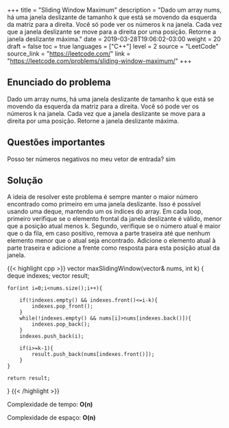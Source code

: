 +++
title = "Sliding Window Maximum"
description = "Dado um array nums, há uma janela deslizante de tamanho k que está se movendo da esquerda da matriz para a direita. Você só pode ver os números k na janela. Cada vez que a janela deslizante se move para a direita por uma posição. Retorne a janela deslizante máxima."
date = 2019-03-28T19:06:02-03:00
weight = 20
draft = false
toc = true
languages = ["C++"]
level = 2
source = "LeetCode"
source_link = "https://leetcode.com/"
link = "https://leetcode.com/problems/sliding-window-maximum/"
+++
<h2 class="title is-4"> Enunciado do problema </h2>

Dado um array nums, há uma janela deslizante de tamanho k que está se movendo da esquerda da matriz para a direita. Você só pode ver os números k na janela. Cada vez que a janela deslizante se move para a direita por uma posição. Retorne a janela deslizante máxima.

<h2 class="title is-4"> Questões importantes </h2>

Posso ter números negativos no meu vetor de entrada? sim

<h2 class="title is-5"> Solução </h2>

A ideia de resolver este problema é sempre manter o maior número encontrado como primeiro em uma janela deslizante. Isso é possível usando uma deque, mantendo um os índices do array. Em cada loop, primeiro verifique se o elemento frontal da janela deslizante é válido, menor que a posição atual menos k. Segundo, verifique se o número atual é maior que o da fila, em caso positivo, remova a parte traseira até que nenhum elemento menor que o atual seja encontrado. Adicione o elemento atual à parte traseira e adicione a frente como resposta para esta posição atual da janela.

{{< highlight cpp >}}
vector<int> maxSlidingWindow(vector<int>& nums, int k) {
    deque<int> indexes;
    vector<int> result;

    for(int i=0;i<nums.size();i++){

        if(!indexes.empty() && indexes.front()<=i-k){
            indexes.pop_front();
        }
        while(!indexes.empty() && nums[i]>nums[indexes.back()]){
            indexes.pop_back();
        }
        indexes.push_back(i);

        if(i>=k-1){
            result.push_back(nums[indexes.front()]);
        }
    }

    return result;
}
{{< /highlight >}}

Complexidade de tempo: **O(n)**

Complexidade de espaço: **O(n)**
